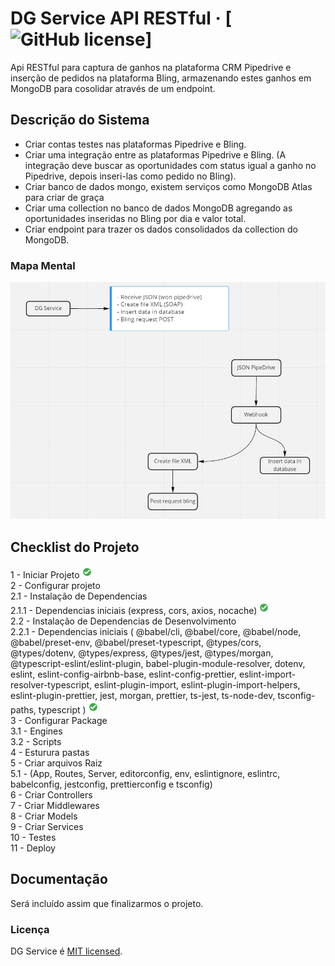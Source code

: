 # DG Service API RESTful &middot; [![GitHub license](https://img.shields.io/badge/license-MIT-blue.svg)]

Api RESTful para captura de ganhos na plataforma CRM Pipedrive e inserção de pedidos na plataforma Bling, armazenando estes ganhos em MongoDB para cosolidar através de um endpoint.

## Descrição do Sistema

- Criar contas testes nas plataformas Pipedrive e Bling.
- Criar uma integração entre as plataformas Pipedrive e Bling. (A integração deve buscar as oportunidades com status igual a ganho no Pipedrive, depois inseri-las como pedido no Bling).
- Criar banco de dados mongo, existem serviços como MongoDB Atlas para criar de graça
- Criar uma collection no banco de dados MongoDB agregando as oportunidades inseridas no Bling por dia e valor total.
- Criar endpoint para trazer os dados consolidados da collection do MongoDB.

### Mapa Mental

![Mapa Mental](/_docs/map-dgservice-api.png)

## Checklist do Projeto

1 - Iniciar Projeto ![OK](/_docs/icon-success.png) <br />
2 - Configurar projeto<br />
2.1 - Instalação de Dependencias <br />
2.1.1 - Dependencias iniciais (express, cors, axios, nocache) ![OK](/_docs/icon-success.png)<br />
2.2 - Instalação de Dependencias de Desenvolvimento<br />
2.2.1 - Dependencias iniciais (
@babel/cli,
@babel/core,
@babel/node,
@babel/preset-env,
@babel/preset-typescript,
@types/cors,
@types/dotenv,
@types/express,
@types/jest,
@types/morgan,
@typescript-eslint/eslint-plugin,
babel-plugin-module-resolver,
dotenv,
eslint,
eslint-config-airbnb-base,
eslint-config-prettier,
eslint-import-resolver-typescript,
eslint-plugin-import,
eslint-plugin-import-helpers,
eslint-plugin-prettier,
jest,
morgan,
prettier,
ts-jest,
ts-node-dev,
tsconfig-paths,
typescript
) ![OK](/_docs/icon-success.png)<br />
3 - Configurar Package<br />
3.1 - Engines<br />
3.2 - Scripts<br />
4 - Esturura pastas<br />
5 - Criar arquivos Raiz<br />
5.1 - (App, Routes, Server, editorconfig, env, eslintignore, eslintrc, babelconfig, jestconfig, prettierconfig e tsconfig)<br />
6 - Criar Controllers<br />
7 - Criar Middlewares<br />
8 - Criar Models<br />
9 - Criar Services<br />
10 - Testes<br />
11 - Deploy<br />

## Documentação

Será incluído assim que finalizarmos o projeto.

### Licença

DG Service é [MIT licensed](./LICENSE).
